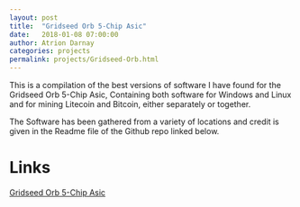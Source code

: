 ```yaml
---
layout: post  
title:  "Gridseed Orb 5-Chip Asic"  
date:   2018-01-08 07:00:00  
author: Atrion Darnay  
categories: projects
permalink: projects/Gridseed-Orb.html  
---
```


  This is a compilation of the best versions of software I have found for the Gridseed Orb 5-Chip Asic, Containing both software for Windows and Linux and for mining Litecoin and Bitcoin, either separately or together.
  
  The Software has been gathered from a variety of locations and credit is given in the Readme file of the Github repo linked below.


# Links
[Gridseed Orb 5-Chip Asic](https://github.com/Atrion/Gridseed-Orb) <br> 


